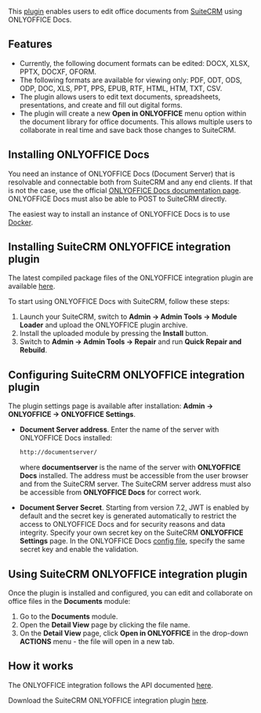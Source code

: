 This [plugin](https://github.com/ONLYOFFICE/onlyoffice-suitecrm) enables users to edit office documents from [SuiteCRM](https://suitecrm.com/) using ONLYOFFICE Docs.

## Features

- Currently, the following document formats can be edited: DOCX, XLSX, PPTX, DOCXF, OFORM.
- The following formats are available for viewing only: PDF, ODT, ODS, ODP, DOC, XLS, PPT, PPS, EPUB, RTF, HTML, HTM, TXT, CSV.
- The plugin allows users to edit text documents, spreadsheets, presentations, and create and fill out digital forms.
- The plugin will create a new **Open in ONLYOFFICE** menu option within the document library for office documents. This allows multiple users to collaborate in real time and save back those changes to SuiteCRM.

## Installing ONLYOFFICE Docs

You need an instance of ONLYOFFICE Docs (Document Server) that is resolvable and connectable both from SuiteCRM and any end clients. If that is not the case, use the official [ONLYOFFICE Docs documentation page](https://helpcenter.onlyoffice.com/server/linux/document/linux-installation.aspx). ONLYOFFICE Docs must also be able to POST to SuiteCRM directly.

The easiest way to install an instance of ONLYOFFICE Docs is to use [Docker](https://github.com/onlyoffice/Docker-DocumentServer).

## Installing SuiteCRM ONLYOFFICE integration plugin

The latest compiled package files of the ONLYOFFICE integration plugin are available [here](https://github.com/ONLYOFFICE/onlyoffice-suitecrm/releases).

To start using ONLYOFFICE Docs with SuiteCRM, follow these steps:

1. Launch your SuiteCRM, switch to **Admin -> Admin Tools -> Module Loader** and upload the ONLYOFFICE plugin archive.
2. Install the uploaded module by pressing the **Install** button.
3. Switch to **Admin -> Admin Tools -> Repair** and run **Quick Repair and Rebuild**.

## Configuring SuiteCRM ONLYOFFICE integration plugin

The plugin settings page is available after installation: **Admin -> ONLYOFFICE -> ONLYOFFICE Settings**.

- **Document Server address**. Enter the name of the server with ONLYOFFICE Docs installed:

  ``` sh
  http://documentserver/
  ```

  where **documentserver** is the name of the server with **ONLYOFFICE Docs** installed. The address must be accessible from the user browser and from the SuiteCRM server. The SuiteCRM server address must also be accessible from **ONLYOFFICE Docs** for correct work.

- **Document Server Secret**. Starting from version 7.2, JWT is enabled by default and the secret key is generated automatically to restrict the access to ONLYOFFICE Docs and for security reasons and data integrity. Specify your own secret key on the SuiteCRM **ONLYOFFICE Settings** page. In the ONLYOFFICE Docs [config file](../../../Additional%20API/Signature/index.md), specify the same secret key and enable the validation.

## Using SuiteCRM ONLYOFFICE integration plugin

Once the plugin is installed and configured, you can edit and collaborate on office files in the **Documents** module:

1. Go to the **Documents** module.
2. Open the **Detail View** page by clicking the file name.
3. On the **Detail View** page, click **Open in ONLYOFFICE** in the drop-down **ACTIONS** menu - the file will open in a new tab.

## How it works

The ONLYOFFICE integration follows the API documented [here](../../Basic%20concepts/index.md).

Download the SuiteCRM ONLYOFFICE integration plugin [here](https://github.com/ONLYOFFICE/onlyoffice-suitecrm).
